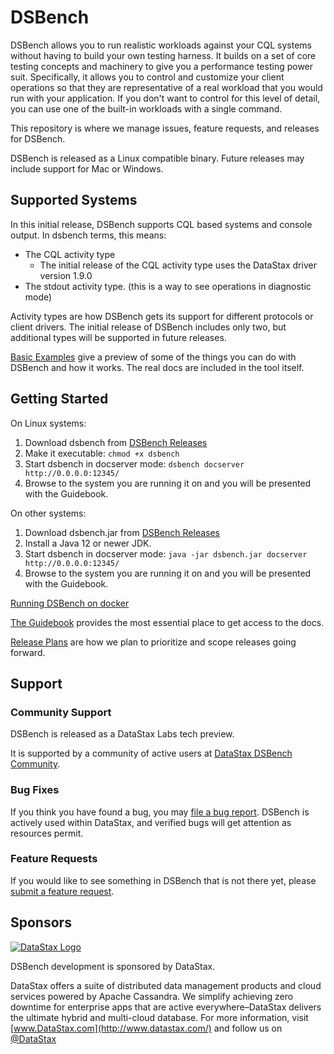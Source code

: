 # DSBench

DSBench allows you to run realistic workloads against your CQL systems without having to build your own testing harness. It builds on a set of core testing concepts and machinery to give you a performance testing power suit. Specifically, it allows you to control and customize your client operations so that they are representative of a real workload that you would run with your application. If you don't want to control for this level of detail, you can use one of the built-in workloads with a single command.

This repository is where we manage issues, feature requests, and releases for DSBench.

DSBench is released as a Linux compatible binary. Future releases may include support for Mac or Windows.

## Supported Systems

In this initial release, DSBench supports CQL based systems and console output. In dsbench terms, this means:

- The CQL activity type
  - The initial release of the CQL activity type uses the DataStax driver version 1.9.0
- The stdout activity type. (this is a way to see operations in diagnostic mode)

Activity types are how DSBench gets its support for different protocols or client drivers. The initial release of DSBench includes only two, but additional types will be supported in future releases.

[Basic Examples](https://github.com/datastax/dsbench-labs/wiki/Basic-Examples) give a preview of some of the things you can do with DSBench and how it works. The real docs are included in the tool itself.

## Getting Started

On Linux systems:
1. Download dsbench from [DSBench Releases](https://github.com/datastax/dsbench-labs/releases)
2. Make it executable: `chmod +x dsbench`
3. Start dsbench in docserver mode: `dsbench docserver http://0.0.0.0:12345/`
4. Browse to the system you are running it on and you will be presented with the Guidebook.

On other systems:
1. Download dsbench.jar from [DSBench Releases](https://github.com/datastax/dsbench-labs/releases)
2. Install a Java 12 or newer JDK.
3. Start dsbench in docserver mode: `java -jar dsbench.jar docserver http://0.0.0.0:12345/`
4. Browse to the system you are running it on and you will be presented with the Guidebook.

[Running DSBench on docker](https://hub.docker.com/repository/docker/datastaxlabs/dsbench)

[The Guidebook](https://github.com/datastax/dsbench-labs/wiki/The-Guidebook) provides the most essential place to get access to the docs.

[Release Plans](https://github.com/datastax/dsbench-labs/wiki/Release-Plans) are how we plan to prioritize and scope releases going forward.

## Support

### Community Support

DSBench is released as a DataStax Labs tech preview.

It is supported by a community of active users at [DataStax DSBench Community](https://community.datastax.com/spaces/51/index.html).

### Bug Fixes

If you think you have found a bug, you may [file a bug report](https://github.com/datastax/dsbench-labs/issues/new?labels=bug). DSBench is actively used within DataStax, and verified bugs will get attention as resources permit.

### Feature Requests

If you would like to see something in DSBench that is not there yet,
please [submit a feature request](https://github.com/datastax/dsbench-labs/issues/new?labels=feature).

## Sponsors

[![DataStax Logo](https://www.datastax.com/sites/default/files/content/graphics/logo/DS-logo-2019_1-25percent.png)](http://datastax.com/)

DSBench development is sponsored by DataStax.

DataStax offers a suite of distributed data management products and cloud services powered by Apache Cassandra. We simplify achieving zero downtime for enterprise apps that are active everywhere–DataStax delivers the ultimate hybrid and multi-cloud database. For more information, visit [www.DataStax.com](http://www.datastax.com/) and follow us on [@DataStax](https://twitter.com/Datastax)

